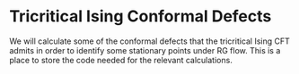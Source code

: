 # Tricritical Ising Conformal Defects

We will calculate some of the conformal defects that the tricritical Ising CFT admits in order to identify some stationary points under RG flow. This is a place to store the code needed for the relevant calculations. 